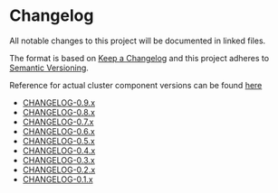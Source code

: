 # Changelog

All notable changes to this project will be documented in linked files.

The format is based on [Keep a Changelog](http://keepachangelog.com/en/1.0.0/)
and this project adheres to [Semantic Versioning](http://semver.org/spec/v2.0.0.html).

Reference for actual cluster component versions can be found [here](docs/home/COMPONENTS.md)

- [CHANGELOG-0.9.x](./CHANGELOG-0.9.md)
- [CHANGELOG-0.8.x](./CHANGELOG-0.8.md)
- [CHANGELOG-0.7.x](./CHANGELOG-0.7.md)
- [CHANGELOG-0.6.x](./CHANGELOG-0.6.md)
- [CHANGELOG-0.5.x](./CHANGELOG-0.5.md)
- [CHANGELOG-0.4.x](./CHANGELOG-0.4.md)
- [CHANGELOG-0.3.x](./CHANGELOG-0.3.md)
- [CHANGELOG-0.2.x](./CHANGELOG-0.2.md)
- [CHANGELOG-0.1.x](./CHANGELOG-0.1.md)
